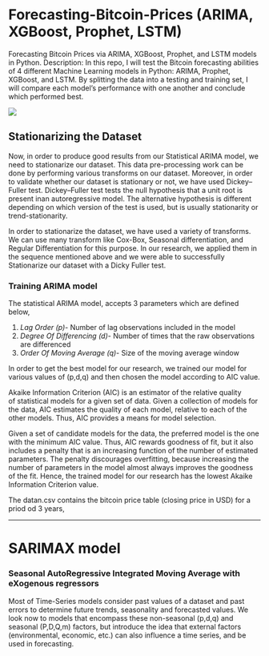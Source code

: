 # Forecasting-Bitcoin-Prices (ARIMA, XGBoost, Prophet, LSTM)
Forecasting Bitcoin Prices via ARIMA, XGBoost, Prophet, and LSTM models in Python.
Description: In this repo, I will test the Bitcoin forecasting abilities of 4 different Machine Learning models in Python: ARIMA, Prophet, XGBoost, and LSTM. By splitting the data into a testing and training set, I will compare each model’s performance with one another and conclude which performed best.

<img src="https://media.giphy.com/media/8yQady2pFVfGJSnde7/giphy-downsized.gif">

## Stationarizing the Dataset

Now, in order to produce good results from our Statistical ARIMA model, we need to stationarize our dataset. This data pre-processing work can be done by performing various transforms on our dataset. Moreover, in order to validate whether our dataset is stationary or not, we have used Dickey–Fuller test. 
Dickey–Fuller test tests the null hypothesis that a unit root is present inan autoregressive model. The alternative hypothesis is different depending on which version of the test is used, but is usually stationarity or trend-stationarity.

In order to stationarize the dataset, we have used a variety of transforms. We can use many transform like Cox-Box, Seasonal differentiation, and Regular Differentiation for this purpose. In our research, we applied them in the sequence mentioned above and we were able to successfully Stationarize our dataset with a Dicky Fuller test.

### Training ARIMA model

The statistical ARIMA model, accepts 3 parameters which are defined below,
1) *Lag Order (p)*- Number of lag observations included in the model
2) *Degree Of Differencing (d)*- Number of times that the raw observations are differenced
3) *Order Of Moving Average (q)*- Size of the moving average window 

In order to get the best model for our research, we trained our model for various values of (p,d,q) and then chosen the model according to AIC value. 

Akaike Information Criterion (AIC) is an estimator of the relative quality of statistical models for a given set of data. Given a collection of models for the data, AIC estimates the quality of each model, relative to each of the other models. Thus, AIC provides a means for model selection.

Given a set of candidate models for the data, the preferred model is the one with the minimum AIC value. Thus, AIC rewards goodness of fit, but it also includes a penalty that is an increasing function of the number of estimated parameters. The penalty discourages overfitting, because increasing the number of parameters in the model almost always improves the goodness of the fit.
Hence, the trained model for our research has the lowest Akaike Information Criterion value.


The datan.csv contains the bitcoin price table (closing price in USD) for a priod od 3 years,

---

# SARIMAX model 
### Seasonal AutoRegressive Integrated Moving Average with eXogenous regressors
Most of Time-Series models consider past values of a dataset and past errors to determine future trends, seasonality and forecasted values. We look now to models that encompass these non-seasonal (p,d,q) and seasonal (P,D,Q,m) factors, but introduce the idea that external factors (environmental, economic, etc.) can also influence a time series, and be used in forecasting.
